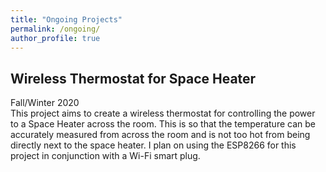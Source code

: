 ```yaml
---
title: "Ongoing Projects"
permalink: /ongoing/
author_profile: true
---
```


## Wireless Thermostat for Space Heater
Fall/Winter 2020  
This project aims to create a wireless thermostat for controlling the power to a Space Heater across the room. This is so that the temperature can be accurately measured from across the room and is not too hot from being directly next to the space heater. I plan on using the ESP8266 for this project in conjunction with a Wi-Fi smart plug. 